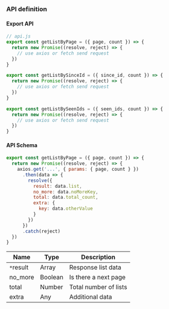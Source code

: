### API definition


#### Export API
```javascript
// api.js
export const getListByPage = ({ page, count }) => {
  return new Promise((resolve, reject) => {
    // use axios or fetch send request
  })
}

export const getListBySinceId = ({ since_id, count }) => {
  return new Promise((resolve, reject) => {
    // use axios or fetch send request
  })
}

export const getListBySeenIds = ({ seen_ids, count }) => {
  return new Promise((resolve, reject) => {
    // use axios or fetch send request
  })
}
```


#### API Schema
```javascript
export const getListByPage = ({ page, count }) => {
  return new Promise((resolve, reject) => {
    axios.get('...', { params: { page, count } })
      .then(data => {
        resolve({
          result: data.list,
          no_more: data.noMoreKey,
          total: data.total_count,
          extra: {
            key: data.otherValue
          }
        })
      })
      .catch(reject)
  })
}
```

| Name | Type | Description |
| --- | --- | --- |
| `*`result | Array | Response list data |
| no_more | Boolean | Is there a next page |
| total | Number | Total number of lists |
| extra | Any | Additional data |
